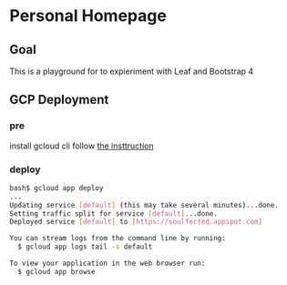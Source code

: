 # Personal Homepage

## Goal

This is a playground for to expieriment with Leaf and Bootstrap 4

## GCP Deployment

### pre

install gcloud cli follow [the insttruction](https://cloud.google.com/sdk/docs/quickstart-macos?hl=de)

### deploy

```sh
bash$ gcloud app deploy
...
Updating service [default] (this may take several minutes)...done.
Setting traffic split for service [default]...done.
Deployed service [default] to [https://soulfected.appspot.com]

You can stream logs from the command line by running:
  $ gcloud app logs tail -s default

To view your application in the web browser run:
  $ gcloud app browse
```
